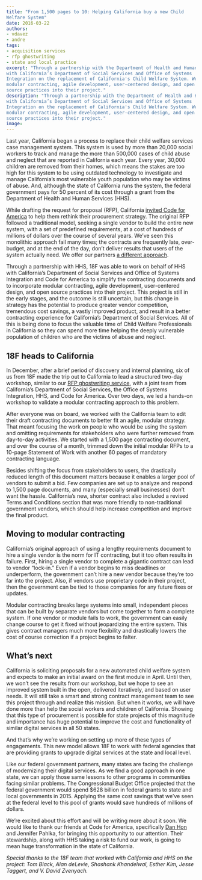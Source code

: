 ```yaml
---
title: "From 1,500 pages to 10: Helping California buy a new Child
Welfare System"
date: 2016-03-22
authors:
- vdavez
- andre
tags:
- acquisition services
- rfp ghostwriting
- state and local practice
excerpt: "Through a partnership with the Department of Health and Human Services, 18F was able to work
with California’s Department of Social Services and Office of Systems
Integration on the replacement of California's Child Welfare System. We helped them  simplify the contracting documents and incorporate
modular contracting, agile development, user-centered design, and open
source practices into their project."
description: "Through a partnership with the Department of Health and Human Services, 18F was able to work
with California’s Department of Social Services and Office of Systems
Integration on the replacement of California's Child Welfare System. We helped them  simplify the contracting documents and incorporate
modular contracting, agile development, user-centered design, and open
source practices into their project."
image:
---
```


Last year, California began a process to replace their child welfare
services case management system. This system is used by more than 20,000
social workers to track and manage the more than 500,000 cases of child
abuse and neglect that are reported in California each year. Every year,
30,000 children are removed from their homes, which means the stakes are
too high for this system to be using outdated technology to investigate
and manage California’s most vulnerable youth population who may be
victims of abuse. And, although the state of California runs the system,
the federal government pays for 50 percent of its cost through a grant
from the Department of Health and Human Services (HHS).

While drafting the request for proposal (RFP), California [invited Code
for
America](https://www.codeforamerica.org/blog/2015/11/30/a-new-approach-to-procuring-government-technology-in-california/)
to help them rethink their procurement strategy. The original RFP
followed a traditional model, seeking a single vendor to build the
entire new system, with a set of predefined requirements, at a cost of
hundreds of millions of dollars over the course of several years. We’ve
seen this monolithic approach fail many times; the contracts are
frequently late, over-budget, and at the end of the day, don’t deliver
results that users of the system actually need. We offer our partners
[a different
approach](https://18f.gsa.gov/2015/03/30/new-rfp-ghostwriting-service-to-improve-contract-success/).

Through a partnership with HHS, 18F was able to work on behalf of HHS with California’s Department of Social Services and Office of Systems Integration and Code for America to simplify the contracting documents and to incorporate
modular contracting, agile development, user-centered design, and open
source practices into their project. This project is still in the early
stages, and the outcome is still uncertain, but this change in strategy
has the potential to produce greater vendor competition, tremendous cost
savings, a vastly improved product, and result in a better contracting
experience for California’s Department of Social Services. All of this
is being done to focus the valuable time of Child Welfare Professionals
in California so they can spend more time helping the deeply vulnerable
population of children who are the victims of abuse and neglect.

18F heads to California
-----------------------

In December, after a brief period of discovery and internal planning,
six of us from 18F made the trip out to California to lead a structured
two-day workshop, similar to our [RFP ghostwriting
service](https://18f.gsa.gov/2015/03/30/new-rfp-ghostwriting-service-to-improve-contract-success/),
with a joint team from California’s Department of Social Services, the
Office of Systems Integration, HHS, and Code for America. Over two days, we led a hands-on
workshop to validate a modular contracting approach to this problem.

After everyone was on board, we worked with the California team to edit
their draft contracting documents to better fit an agile, modular
strategy. That meant focusing the work on people who would be using the
system and omitting requirements for stakeholders who were further
removed from day-to-day activities. We started with a 1,500 page
contracting document, and over the course of a month, trimmed down the
initial modular RFPs to a 10-page Statement of Work with another 60
pages of mandatory contracting language.

Besides shifting the focus from stakeholders to users, the drastically
reduced length of this document matters because it enables a larger pool
of vendors to submit a bid. Few companies are set up to analyze and
respond to 1,500 page documents, and many (especially small businesses)
don’t want the hassle. California’s new, shorter contract also included
a revised Terms and Conditions section that was more friendly to
non-traditional government vendors, which should help increase
competition and improve the final product.

Moving to modular contracting
-----------------------------

California’s original approach of using a lengthy requirements document
to hire a single vendor is the norm for IT contracting, but it too often
results in failure. First, hiring a single vendor to complete a gigantic
contract can lead to vendor “lock-in.” Even if a vendor begins to miss
deadlines or underperform, the government can’t hire a new vendor
because they’re too far into the project. Also, if vendors use
proprietary code in their project, then the government can be tied to
those companies for any future fixes or updates.

Modular contracting breaks large systems into small, independent pieces
that can be built by separate vendors but come together to form a
complete system. If one vendor or module fails to work, the government
can easily change course to get it fixed without jeopardizing the entire
system. This gives contract managers much more flexibility and
drastically lowers the cost of course correction if a project begins to
falter.

What’s next
-----------

California is soliciting proposals for a new automated child welfare
system and expects to make an initial award on the first module in
April. Until then, we won’t see the results from our workshop, but we
hope to see an improved system built in the open, delivered iteratively,
and based on user needs. It will still take a smart and strong contract
management team to see this project through and realize this mission.
But when it works, we will have done more than help the social workers
and children of California. Showing that this type of procurement is
possible for state projects of this magnitude and importance has huge
potential to improve the cost and functionality of similar digital
services in all 50 states.

And that’s why we’re working on setting up more of these types of
engagements. This new model allows 18F to work with federal agencies
that are providing grants to upgrade digital services at the state and
local level.

Like our federal government partners, many states are facing the
challenge of modernizing their digital services. As we find a good
approach in one state, we can apply those same lessons to other programs
in communities facing similar problems. The Congressional Budget Office
projected that the federal government would spend $628 billion in
federal grants to state and local governments in 2015. Applying the same
cost savings that we’ve seen at the federal level to this pool of grants
would save hundreds of millions of dollars.

We’re excited about this effort and will be writing more about it soon.
We would like to thank our friends at Code for America, specifically
[Dan
Hon](https://www.codeforamerica.org/blog/2015/11/30/a-new-approach-to-procuring-government-technology-in-california/)
and Jennifer Pahlka, for bringing this opportunity to our attention.
Their stewardship, along with HHS taking a risk to fund our work, is
going to mean huge transformation in the state of California.

*Special thanks to the 18F team that worked with California and HHS on
the project: Tom Black, Alan deLevie, Shashank Khandelwal, Esther Kim,
Jesse Taggert, and V. David Zvenyach.*
